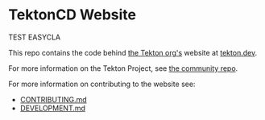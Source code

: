 # TektonCD Website

TEST EASYCLA

This repo contains the code behind [the Tekton org's](https://github.com/tektoncd)
website at [tekton.dev](https://tekton.dev).

For more information on the Tekton Project, see
[the community repo](https://github.com/tektoncd/community).

For more information on contributing to the website see:

* [CONTRIBUTING.md](CONTRIBUTING.md)
* [DEVELOPMENT.md](DEVELOPMENT.md)
